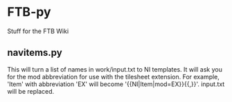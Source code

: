 FTB-py
======

Stuff for the FTB Wiki

navitems.py
-----------
This will turn a list of names in work/input.txt to NI templates. It will ask you for the mod abbreviation for use with the tilesheet extension. For example, 'Item' with abbreviation 'EX' will become '{{NI|Item|mod=EX}}{{,}}'. input.txt will be replaced.
